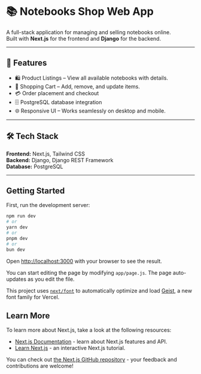 # 📚 Notebooks Shop Web App

A full-stack application for managing and selling notebooks online.  
Built with **Next.js** for the frontend and **Django** for the backend.

---

## 🚀 Features

- 🛍 Product Listings – View all available notebooks with details.
- 🛒 Shopping Cart – Add, remove, and update items.
- 💳 Order placement and checkout
- 🗄 PostgreSQL database integration
- 🌐 Responsive UI – Works seamlessly on desktop and mobile.

---

## 🛠 Tech Stack

**Frontend:** Next.js, Tailwind CSS  
**Backend:** Django, Django REST Framework  
**Database:** PostgreSQL  

---

## Getting Started

First, run the development server:

```bash
npm run dev
# or
yarn dev
# or
pnpm dev
# or
bun dev
```

Open [http://localhost:3000](http://localhost:3000) with your browser to see the result.

You can start editing the page by modifying `app/page.js`. The page auto-updates as you edit the file.

This project uses [`next/font`](https://nextjs.org/docs/app/building-your-application/optimizing/fonts) to automatically optimize and load [Geist](https://vercel.com/font), a new font family for Vercel.

## Learn More

To learn more about Next.js, take a look at the following resources:

- [Next.js Documentation](https://nextjs.org/docs) - learn about Next.js features and API.
- [Learn Next.js](https://nextjs.org/learn) - an interactive Next.js tutorial.

You can check out [the Next.js GitHub repository](https://github.com/vercel/next.js) - your feedback and contributions are welcome!
